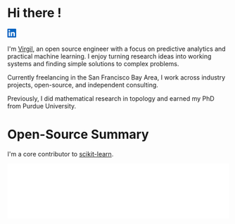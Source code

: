# Hi there <img src="https://media.giphy.com/media/hvRJCLFzcasrR4ia7z/giphy.gif" width="25" alt="">!

<p>
<a href="https://www.linkedin.com/in/virgil-chan-0a65b11b8/"><img height="20" src="./icons/linkedin.svg" alt=""/></a>
</p>


I'm [Virgil](https://github.com/virchan), an open source engineer with a focus on predictive analytics and practical machine learning. I enjoy turning research ideas into working systems and finding simple solutions to complex problems.

Currently freelancing in the San Francisco Bay Area, I work across industry projects, open-source, and independent consulting.

Previously, I did mathematical research in topology and earned my PhD from Purdue University.

# Open-Source Summary

I'm a core contributor to [scikit-learn](https://github.com/scikit-learn/scikit-learn).

![Metrics](https://github.com/virchan/virchan/blob/main/github-metrics.svg)
